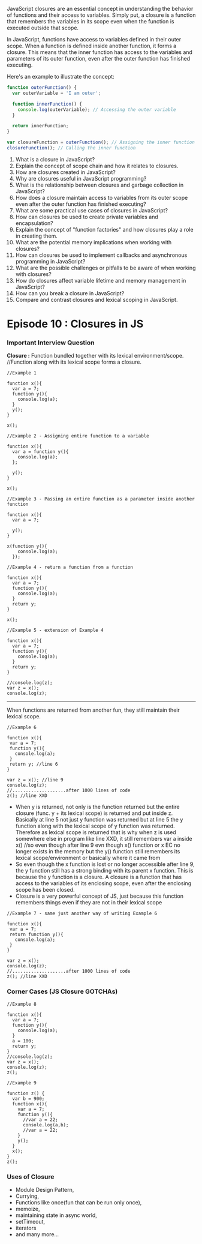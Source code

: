 JavaScript closures are an essential concept in understanding the behavior of functions and their access to variables. Simply put, a closure is a function that remembers the variables in its scope even when the function is executed outside that scope.

In JavaScript, functions have access to variables defined in their outer scope. When a function is defined inside another function, it forms a closure. This means that the inner function has access to the variables and parameters of its outer function, even after the outer function has finished executing.

Here's an example to illustrate the concept:
```js
function outerFunction() {
  var outerVariable = 'I am outer';

  function innerFunction() {
    console.log(outerVariable); // Accessing the outer variable
  }

  return innerFunction;
}

var closureFunction = outerFunction(); // Assigning the inner function to a variable
closureFunction(); // Calling the inner function
```
1. What is a closure in JavaScript?
2. Explain the concept of scope chain and how it relates to closures.
3. How are closures created in JavaScript?
4. Why are closures useful in JavaScript programming?
5. What is the relationship between closures and garbage collection in JavaScript?
6. How does a closure maintain access to variables from its outer scope even after the outer function has finished executing?
7. What are some practical use cases of closures in JavaScript?
8. How can closures be used to create private variables and encapsulation?
9. Explain the concept of "function factories" and how closures play a role in creating them.
10. What are the potential memory implications when working with closures?
11. How can closures be used to implement callbacks and asynchronous programming in JavaScript?
12. What are the possible challenges or pitfalls to be aware of when working with closures?
13. How do closures affect variable lifetime and memory management in JavaScript?
14. How can you break a closure in JavaScript?
15. Compare and contrast closures and lexical scoping in JavaScript.


# Episode 10 : Closures in JS

### Important Interview Question

**Closure :** Function bundled together with its lexical environment/scope. //Function along with its lexical scope forms a closure.

```
//Example 1

function x(){
  var a = 7;
  function y(){
    console.log(a);
  }
  y();
}

x();
```
```
//Example 2 - Assigning entire function to a variable

function x(){
  var a = function y(){
    console.log(a);
  };
  
  y();
}

x();
```
```
//Example 3 - Passing an entire function as a parameter inside another function

function x(){
  var a = 7;
  
  y();
}

x(function y(){
    console.log(a);
  });
```
```
//Example 4 - return a function from a function

function x(){
  var a = 7;
  function y(){
    console.log(a);
  }
  return y;
}

x();
```
```
//Example 5 - extension of Example 4

function x(){
  var a = 7;
  function y(){
    console.log(a);
  }
  return y;
}

//console.log(z);
var z = x();
console.log(z);
```
-----------------------
When functions are returned from another fun, they still maintain their lexical
scope.
 ```
 //Example 6
 
function x(){
  var a = 7;
  function y(){
    console.log(a);
  }
  return y; //line 6
}

var z = x(); //line 9
console.log(z);
//....................after 1000 lines of code
z(); //line XXD
```
- When y is returned, not only is the function returned but the entire closure (func. y + its lexical scope) is returned and put inside z. Basically at line 5 not just y function was returned but at line 5 the y function along with the lexical scope of y function was returned. Therefore as lexical scope is returned that is why when z is used somewhere else in program like line XXD, it still remembers var a inside x() //so even though after line 9 evn though x() function or x EC no longer exists in the memory but the y() function still remembers its lexical scope/environment or basically where it came from 
- So even though the x function is lost or no longer accessible after line 9, the y function still has a strong binding with its parent x function. This is because the y function is a closure. A closure is a function that has access to the variables of its enclosing scope, even after the enclosing scope has been closed.
- Closure is a very powerful concept of JS, just because this function remembers things even if they are not in their lexical scope

 ```
 //Example 7 - same just another way of writing Example 6
 
function x(){
  var a = 7;
  return function y(){
    console.log(a);
  }
}

var z = x(); 
console.log(z);
//....................after 1000 lines of code
z(); //line XXD
```
### Corner Cases (JS Closure GOTCHAs)
```
//Example 8

function x(){
  var a = 7;
  function y(){
    console.log(a);
  }
  a = 100;
  return y;
}
//console.log(z);
var z = x();
console.log(z);
z();
```
```
//Example 9

function z() {
  var b = 900; 
  function x(){
    var a = 7;
    function y(){
      //var a = 22;
      console.log(a,b);
      //var a = 22;
    }
    y();
  }
  x();
}
z();
```

### Uses of Closure

- Module Design Pattern,
-  Currying, 
-  Functions like once(fun that can be run only once), 
-  memoize, 
-  maintaining state in async world, 
-  setTimeout, 
-  iterators 
-  and many more...
